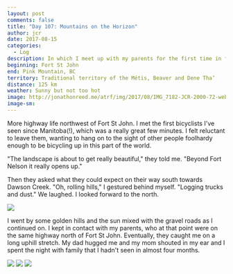 ```yaml
---
layout: post
comments: false
title: "Day 107: Mountains on the Horizon"
author: jcr
date: 2017-08-15
categories:
  - Log
description: In which I meet up with my parents for the first time in four months, and promptly forget to photograph them.
beginning: Fort St John
end: Pink Mountain, BC
territory: Traditional territory of the Métis, Beaver and Dene Tha’
distance: 125 km
weather: Sunny but not too hot
image: http://jonathonreed.me/atrf/img/2017/08/IMG_7182-JCR-2000-72-web.jpg
image-sm:
---
```


More highway life northwest of Fort St John. I met the first bicyclists I've seen since Manitoba(!), which was a really great few minutes. I felt reluctant to leave them, wanting to hang on to the sight of other people foolhardy enough to be bicycling up in this part of the world. 

"The landscape is about to get really beautiful," they told me. "Beyond Fort Nelson it really opens up."

Then they asked what they could expect on their way south towards Dawson Creek. "Oh, rolling hills," I gestured behind myself. "Logging trucks and dust." We laughed. I looked forward to the north.

<img src="http://jonathonreed.me/atrf/img/2017/08/IMG_7152-JCR-2000-72-web.jpg">

I went by some golden hills and the sun mixed with the gravel roads as I continued on. I kept in contact with my parents, who at that point were on the same highway north of Fort St John. Eventually, they caught me on a long uphill stretch. My dad hugged me and my mom shouted in my ear and I spent the night with family that I hadn't seen in almost four months.

<img src="http://jonathonreed.me/atrf/img/2017/08/IMG_7124-JCR-2000-72-web.jpg">

<img src="http://jonathonreed.me/atrf/img/2017/08/IMG_7130-JCR-2000-72-web.jpg">

<img src="http://jonathonreed.me/atrf/img/2017/08/IMG_7142-JCR-2000-72-web.jpg">